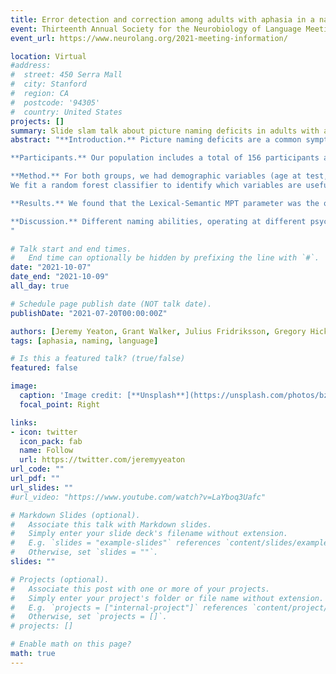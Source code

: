 ```yaml
---
title: Error detection and correction among adults with aphasia in a naming task
event: Thirteenth Annual Society for the Neurobiology of Language Meeting (2021)
event_url: https://www.neurolang.org/2021-meeting-information/

location: Virtual
#address:
#  street: 450 Serra Mall
#  city: Stanford
#  region: CA
#  postcode: '94305'
#  country: United States
projects: []
summary: Slide slam talk about picture naming deficits in adults with aphasia at SNL21.
abstract: "**Introduction.** Picture naming deficits are a common symptom of stroke-induced aphasia. The Philadelphia Naming Test (PNT; Roach et al. 1996) is a commonly used tool in assessment of such deficits. The test comprises 175 line-drawings of concrete imageable nouns, which a participant is asked to name out loud. The first and last (if more than one was made) naming attempt are recorded. A clinician codes the responses by type (e.g.: correct, semantically related, neologism). While previous research has primarily focused on the first complete response, by taking a closer look at secondary attempts to correct errors, we can gain insight into error detection and correction abilities in aphasia. In this work we examine what variables impact error detection (operationalized as whether an attempt to correct was made), and correction attempt outcomes in two cohorts of participants with aphasia. We find that rather than demographic variables, cognitive psychometric model parameters can best predict naming error detection and correction.\\

**Participants.** Our population includes a total of 156 participants across two cohorts for whom we had complete datasets (n=70 [31F, mean age=60.73 (11.7)] & n=86 [35F, mean age=60.79 (11.1)] respectively).\\

**Method.** For both groups, we had demographic variables (age at test, months post stroke, gender, ethnicity), clinical variables (aphasia type diagnosis, Western Aphasia Battery (WAB; Kertesz, 2006) aphasia quotient (AQ)) and modeled variables derived from a cognitive psychometric Multinomial Processing Tree (MPT; Walker et al. 2018) model of naming. For each participant, the MPT-Naming model outputs estimates of latent abilities critical to successful naming (Semantic, Lexical-Semantic, Lexical-Phonological, Lexical Selection, Phonological), estimated from the set of first complete attempts.
We fit a random forest classifier to identify which variables are useful in predicting a) whether a correction attempt was made after an error, and b) whether such an attempt was successful. Using a Boruta test on the classifier, we identified which variables contribute to classification accuracy (Kursa et al., 2010). We used a p-threshold of 0.01, and Gini impurity as our importance metric (D’Ambrosi & Tutore, 2011).\\

**Results.** We found that the Lexical-Semantic MPT parameter was the only significant predictor of whether a second attempt would be made, and, using only this predictor, 75.5% of out-of-bag items could be classified successfully (including all variables resulted in a 0.6% gain in accuracy). We found that the Semantic, Lexical-Phonological, and Phonological MPT parameters as well as the WAB AQ were significant predictors of second attempt success. This set of variables achieved 78.9% accuracy. Including the rest of the variables resulted in a 0.7% gain in accuracy.\\

**Discussion.** Different naming abilities, operating at different psycholinguistic levels of representation (lexical versus sublexical), were predictive of whether secondary naming attempts were made and whether they were successful. Neurobiological mechanisms underlying this cognitive dissociation are considered with respect to lesion patterns associated with the relevant abilities identified in previous work (Walker, 2019). Lexical-semantic abilities were associated with temporal regions (ventral stream) while phonological abilities were associated with auditory-motor and primary motor regions (dorsal stream) (Hickok & Poeppel, 2000).
"

# Talk start and end times.
#   End time can optionally be hidden by prefixing the line with `#`.
date: "2021-10-07"
date_end: "2021-10-09"
all_day: true

# Schedule page publish date (NOT talk date).
publishDate: "2021-07-20T00:00:00Z"

authors: [Jeremy Yeaton, Grant Walker, Julius Fridriksson, Gregory Hickok]
tags: [aphasia, naming, language]

# Is this a featured talk? (true/false)
featured: false

image:
  caption: 'Image credit: [**Unsplash**](https://unsplash.com/photos/bzdhc5b3Bxs)'
  focal_point: Right

links:
- icon: twitter
  icon_pack: fab
  name: Follow
  url: https://twitter.com/jeremyyeaton
url_code: ""
url_pdf: ""
url_slides: ""
#url_video: "https://www.youtube.com/watch?v=LaYboq3Uafc"

# Markdown Slides (optional).
#   Associate this talk with Markdown slides.
#   Simply enter your slide deck's filename without extension.
#   E.g. `slides = "example-slides"` references `content/slides/example-slides.md`.
#   Otherwise, set `slides = ""`.
slides: ""

# Projects (optional).
#   Associate this post with one or more of your projects.
#   Simply enter your project's folder or file name without extension.
#   E.g. `projects = ["internal-project"]` references `content/project/deep-learning/index.md`.
#   Otherwise, set `projects = []`.
# projects: []

# Enable math on this page?
math: true
---
```

